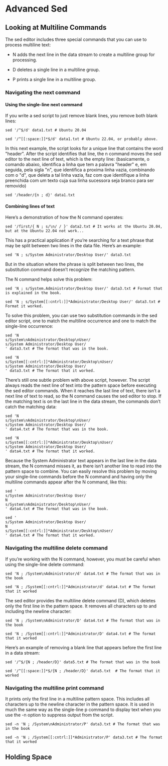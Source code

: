 # Advanced Sed

## Looking at Multiline Commands
The sed editor includes three special commands that you can use to process multiline text:

- N adds the next line in the data stream to create a multiline group for processing.

- D deletes a single line in a multiline group.

- P prints a single line in a multiline group.

### Navigating the next command

#### Using the single-line next command
If you write a sed script to just remove blank lines, you remove both blank lines:

    sed '/^$/d' data1.txt # Ubuntu 20.04

    sed '/^[[:space:]]*$/d' data1.txt # Ubuntu 22.04, or probably above.

In this next example, the script looks for a unique line that contains the word "header". After the script identifies that line, the n command moves the sed editor to the next line of text, which is the empty line: (basicamente, o comando abaixo, identifica a linha que tem a palavra "header" e, em seguida, pela sigla "n", que identifica a proxima linha vazia, combinando com o "d", que deleta a tal linha vazia, faz com que identifique a linha preenchida com um texto cuja sua linha sucessora seja branco para ser removido)

    sed '/header/{n ; d}' data1.txt

#### Combining lines of text
Here’s a demonstration of how the N command operates:

    sed '/first/{ N ; s/\n/ / }' data2.txt # It works at the Ubuntu 20.04, but at the Ubuntu 22.04 not work...

This has a practical application if you’re searching for a text phrase that may be split between two lines in the data file. Here’s an example:

    sed 'N ; s/System Administrator/Desktop User/' data3.txt

But in the situation where the phrase is split between two lines, the substitution command doesn’t recognize the matching pattern.

The N command helps solve this problem:

    sed 'N ; s/System.Administrator/Desktop User/' data3.txt # Format that is explained in the book.

    sed 'N ; s/System[[:cntrl:]]*Administrator/Desktop User/' data3.txt # Format it worked.

To solve this problem, you can use two substitution commands in the sed editor script, one to match the multiline occurrence and one to match the single-line occurrence:

    sed 'N
    s/System\nAdministrator/Desktop\nUser/
    s/System Administrator/Desktop User/
    ' data3.txt # The format that was in the book.

    sed 'N
    s/System[[:cntrl:]]*Administrator/Desktop\nUser/
    s/System Administrator/Desktop User/
    ' data3.txt # The format that it worked.

There’s still one subtle problem with above script, however. The script always reads the next line of text into the pattern space before executing the sed editor commands. When it reaches the last line of text, there isn’t a next line of text to read, so the N command causes the sed editor to stop. If the matching text is on the last line in the data stream, the commands don’t catch the matching data:

    sed 'N
    s/System\nAdministrator/Desktop\nUser/
    s/System Administrator/Desktop User/
    ' data4.txt # The format that was in the book.

    sed 'N
    s/System[[:cntrl:]]*Administrator/Desktop\nUser/
    s/System Administrator/Desktop User/
    ' data4.txt # The format that it worked.

Because the System Administrator text appears in the last line in the data stream, the N command misses it, as there isn’t another line to read into the pattern space to combine. You can easily resolve this problem by moving your single-line commands before the N command and having only the multiline commands appear after the N command, like this:

    sed '
    s/System Administrator/Desktop User/
    N
    s/System\nAdministrator/Desktop\nUser/
    ' data4.txt # The format that was in the book.

    sed '
    s/System Administrator/Desktop User/
    N
    s/System[[:cntrl:]]*Administrator/Desktop\nUser/
    ' data4.txt # The format that it worked.

### Navigating the multiline delete command
If you’re working with the N command, however, you must be careful when using the single-line delete command:

    sed 'N ; /System\nAdministrator/d' data4.txt # The format that was in the book
    
    sed 'N ; /System[[:cntrl:]]*Administrator/d' data4.txt # The format that it worked

The sed editor provides the multiline delete command (D), which deletes only the first line in the pattern space. It removes all characters up to and including the newline character:

    sed 'N ; /System\nAdministrator/D' data4.txt # The format that was in the book

    sed 'N ; /System[[:cntrl:]]*Administrator/D' data4.txt # The format that it worked

Here’s an example of removing a blank line that appears before the first line in a data stream:

    sed '/^$/{N ; /header/D}' data5.txt # The format that was in the book

    sed '/^[[:space:]]*$/{N ; /header/D}' data5.txt  # The format that it worked

### Navigating the multiline print command
It prints only the first line in a multiline pattern space. This includes all characters up to the newline character in the pattern space. It is used in much the same way as the single-line p command to display text when you use the -n option to suppress output from the script.

    sed -n 'N ; /System\nAdministrator/P' data3.txt # The format that was in the book

    sed -n 'N ; /System[[:cntrl:]]*Administrator/P' data3.txt # The format that it worked

## Holding Space
